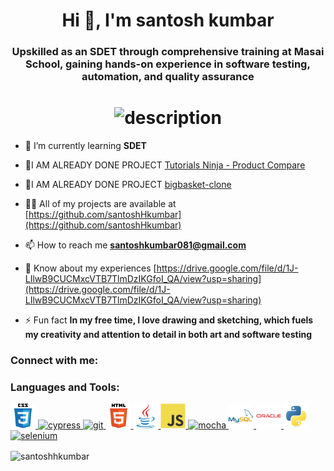
<h1 align="center">Hi 👋, I'm santosh kumbar</h1>

<h3 align="center">Upskilled as an SDET through comprehensive training at Masai School, gaining hands-on experience in software testing, automation, and quality assurance</h3>

<h1 align="center"><img src="https://blog.openreplay.com/images/testing-principles-levels-and-libraries/images/image1.gif" alt="description" width="300" height="200"></h1>

- 🌱 I’m currently learning **SDET**

- 🤝I AM ALREADY DONE PROJECT [Tutorials Ninja - Product Compare](https://github.com/santoshHkumbar/project-selenium_cypress_restassured01)

- 🤝I AM ALREADY DONE PROJECT [bigbasket-clone](https://github.com/santoshHkumbar/manual-project)

- 👨‍💻 All of my projects are available at [https://github.com/santoshHkumbar](https://github.com/santoshHkumbar)

- 📫 How to reach me **santoshkumbar081@gmail.com**

- 📄 Know about my experiences [https://drive.google.com/file/d/1J-LIlwB9CUCMxcVTB7TlmDzIKGfoI_QA/view?usp=sharing](https://drive.google.com/file/d/1J-LIlwB9CUCMxcVTB7TlmDzIKGfoI_QA/view?usp=sharing)

- ⚡ Fun fact **In my free time, I love drawing and sketching, which fuels my creativity and attention to detail in both art and software testing**

<h3 align="left">Connect with me:</h3>
<p align="left">
</p>

<h3 align="left">Languages and Tools:</h3>
<p align="left"> <a href="https://www.w3schools.com/css/" target="_blank" rel="noreferrer"> <img src="https://raw.githubusercontent.com/devicons/devicon/master/icons/css3/css3-original-wordmark.svg" alt="css3" width="40" height="40"/> </a> <a href="https://www.cypress.io" target="_blank" rel="noreferrer"> <img src="https://raw.githubusercontent.com/simple-icons/simple-icons/6e46ec1fc23b60c8fd0d2f2ff46db82e16dbd75f/icons/cypress.svg" alt="cypress" width="40" height="40"/> </a> <a href="https://git-scm.com/" target="_blank" rel="noreferrer"> <img src="https://www.vectorlogo.zone/logos/git-scm/git-scm-icon.svg" alt="git" width="40" height="40"/> </a> <a href="https://www.w3.org/html/" target="_blank" rel="noreferrer"> <img src="https://raw.githubusercontent.com/devicons/devicon/master/icons/html5/html5-original-wordmark.svg" alt="html5" width="40" height="40"/> </a> <a href="https://www.java.com" target="_blank" rel="noreferrer"> <img src="https://raw.githubusercontent.com/devicons/devicon/master/icons/java/java-original.svg" alt="java" width="40" height="40"/> </a> <a href="https://developer.mozilla.org/en-US/docs/Web/JavaScript" target="_blank" rel="noreferrer"> <img src="https://raw.githubusercontent.com/devicons/devicon/master/icons/javascript/javascript-original.svg" alt="javascript" width="40" height="40"/> </a> <a href="https://mochajs.org" target="_blank" rel="noreferrer"> <img src="https://www.vectorlogo.zone/logos/mochajs/mochajs-icon.svg" alt="mocha" width="40" height="40"/> </a> <a href="https://www.mysql.com/" target="_blank" rel="noreferrer"> <img src="https://raw.githubusercontent.com/devicons/devicon/master/icons/mysql/mysql-original-wordmark.svg" alt="mysql" width="40" height="40"/> </a> <a href="https://www.oracle.com/" target="_blank" rel="noreferrer"> <img src="https://raw.githubusercontent.com/devicons/devicon/master/icons/oracle/oracle-original.svg" alt="oracle" width="40" height="40"/> </a> <a href="https://www.python.org" target="_blank" rel="noreferrer"> <img src="https://raw.githubusercontent.com/devicons/devicon/master/icons/python/python-original.svg" alt="python" width="40" height="40"/> </a> <a href="https://www.selenium.dev" target="_blank" rel="noreferrer"> <img src="https://raw.githubusercontent.com/detain/svg-logos/780f25886640cef088af994181646db2f6b1a3f8/svg/selenium-logo.svg" alt="selenium" width="40" height="40"/> </a> </p>

<p><img align="center" src="https://github-readme-streak-stats.herokuapp.com/?user=santoshhkumbar&" alt="santoshhkumbar" /></p>
